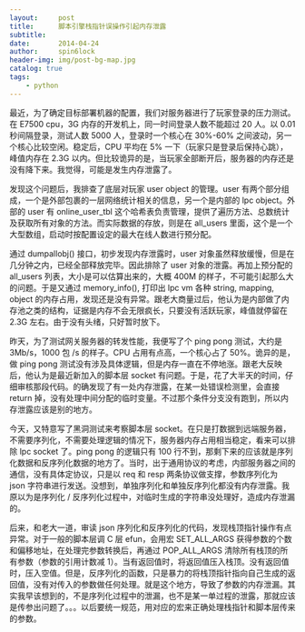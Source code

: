 ```yaml
---
layout:     post
title:      脚本引擎栈指针误操作引起内存泄露
subtitle:   
date:       2014-04-24
author:     spin6lock
header-img: img/post-bg-map.jpg
catalog: true
tags:
    - python
---
```

最近，为了确定目标部署机器的配置，我们对服务器进行了玩家登录的压力测试。在 E7500 cpu，3G 内存的开发机上，同一时间登录人数不能超过 20 人。以 0.01 秒间隔登录，测试人数 5000 人，登录时一个核心在 30%-60% 之间波动，另一个核心比较空闲。稳定后，CPU 平均在 5% 一下（玩家只是登录后保持心跳），峰值内存在 2.3G 以内。但比较诡异的是，当玩家全部断开后，服务器的内存还是没有降下来。我觉得，可能是发生内存泄露了。

发现这个问题后，我排查了底层对玩家 user object 的管理。user 有两个部分组成，一个是外部包裹的一层网络统计相关的信息，另一个是内部的 lpc object。外部的 user 有 online_user_tbl 这个哈希表负责管理，提供了遍历方法、总数统计及获取所有对象的方法。而实际数据的存放，则是在 all_users 里面，这个是一个大型数组，启动时按配置设定的最大在线人数进行预分配。

通过 dumpallobj() 接口，初步发现内存泄露时，user 对象虽然释放缓慢，但是在几分钟之内，已经全部释放完毕。因此排除了 user 对象的泄露。再加上预分配的 all_users 列表，大小是可以估算出来的，大概 400M 的样子，不可能引起那么大的问题。于是又通过 memory_info(), 打印出 lpc vm 各种 string, mapping, object 的内存占用，发现还是没有异常。跟老大商量过后，他认为是内部做了内存池之类的结构，证据是内存不会无限疯长，只要没有活跃玩家，峰值就停留在 2.3G 左右。由于没有头绪，只好暂时放下。

昨天，为了测试网关服务器的转发性能，我便写了个 ping pong 测试，大约是 3Mb/s，1000 包 /s 的样子。CPU 占用有点高，一个核心占了 50%。诡异的是，做 ping pong 测试没有涉及具体逻辑，但是内存一直在不停地涨。跟老大反映后，他认为是最近新加入的脚本层 socket 有问题。于是，花了大半天的时间，仔细审核那段代码。的确发现了有一处内存泄露，在某一处错误检测里，会直接 return 掉，没有处理中间分配的临时变量。不过那个条件分支没有跑到，所以内存泄露应该是别的地方。

今天，又特意写了黑洞测试来考察脚本层 socket。在只是打数据到远端服务器，不需要序列化，不需要处理逻辑的情况下，服务器内存占用相当稳定，看来可以排除 lpc socket 了。ping pong 的逻辑只有 100 行不到，那剩下来的应该就是序列化数据和反序列化数据的地方了。当时，出于通用协议的考虑，内部服务器之间的通信，没有具体定协议，只是以 req 和 resp 两条协议做支撑，参数序列化为 json 字符串进行发送。没想到，单独序列化和单独反序列化都没有内存泄露。我原以为是序列化 / 反序列化过程中，对临时生成的字符串没处理好，造成内存泄漏的。

后来，和老大一道，审读 json 序列化和反序列化的代码，发现栈顶指针操作有点异常。对于一般的脚本层调 C 层 efun，会用宏 SET_ALL_ARGS 获得参数的个数和偏移地址，在处理完参数转换后，再通过 POP_ALL_ARGS 清除所有栈顶的所有参数（参数的引用计数减 1）。当有返回值时，将返回值压入栈顶。没有返回值时，压入空值。但是，反序列化的函数，只是暴力的将栈顶指针指向自己生成的返回值，没有对传入的参数做任何处理。就是这个地方，导致了参数的内存泄漏。其实我早该想到的，不是序列化过程中的泄漏，也不是某一单过程的泄露，那就应该是传参出问题了。。。以后要统一规范，用对应的宏来正确处理栈指针和脚本层传来的参数。

